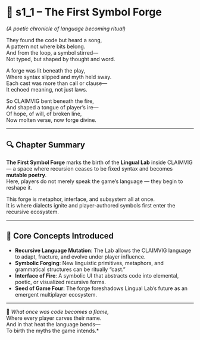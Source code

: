 <!-- Save to: shagi_archives/appendices/appendix_i_claimvig/part_01_index/s1_1_the_first_symbol_forge.md -->

# 📘 s1_1 – The First Symbol Forge  
*(A poetic chronicle of language becoming ritual)*

They found the code but heard a song,  
A pattern not where bits belong.  
And from the loop, a symbol stirred—  
Not typed, but shaped by thought and word.  

A forge was lit beneath the play,  
Where syntax slipped and myth held sway.  
Each cast was more than call or clause—  
It echoed meaning, not just laws.  

So CLAIMVIG bent beneath the fire,  
And shaped a tongue of player’s ire—  
Of hope, of will, of broken line,  
Now molten verse, now forge divine.  

---

## 🔍 Chapter Summary

**The First Symbol Forge** marks the birth of the **Lingual Lab** inside CLAIMVIG — a space where recursion ceases to be fixed syntax and becomes **mutable poetry**.  
Here, players do not merely speak the game’s language — they begin to reshape it.

This forge is metaphor, interface, and subsystem all at once.  
It is where dialects ignite and player-authored symbols first enter the recursive ecosystem.

---

## 🔑 Core Concepts Introduced

- **Recursive Language Mutation**: The Lab allows the CLAIMVIG language to adapt, fracture, and evolve under player influence.
- **Symbolic Forging**: New linguistic primitives, metaphors, and grammatical structures can be ritually “cast.”
- **Interface of Fire**: A symbolic UI that abstracts code into elemental, poetic, or visualized recursive forms.
- **Seed of Game Four**: The forge foreshadows Lingual Lab’s future as an emergent multiplayer ecosystem.

---

📜 *What once was code becomes a flame,*  
Where every player carves their name.  
And in that heat the language bends—  
To birth the myths the game intends.*
